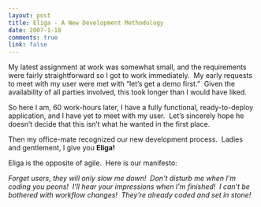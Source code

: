 ```yaml
--- 
layout: post
title: Eliga - A New Development Methodology
date: 2007-1-18
comments: true
link: false
---
```

<p>My latest assignment at work was somewhat small, and the requirements were fairly straightforward so I got to work immediately.&nbsp; My early requests to meet with my user were met with &ldquo;let&rsquo;s get a demo first.&rdquo;&nbsp; Given the availability of all parties involved, this took longer than I would have liked.</p><p>So here I am, 60 work-hours later, I have a fully functional, ready-to-deploy application, and I have yet to meet with my user.&nbsp; Let&rsquo;s sincerely hope he doesn&rsquo;t decide that this isn&rsquo;t what he wanted in the first place.</p><p>Then my office-mate recognized our new development process.&nbsp; Ladies and gentlement, I give you <strong>Eliga!</strong>&nbsp; </p><p>Eliga is the opposite of agile.&nbsp; Here is our manifesto: </p><p><em>Forget users, they will only slow me down!&nbsp; Don&rsquo;t disturb me when I&rsquo;m coding you peons!&nbsp; I&rsquo;ll hear your impressions when I&rsquo;m finished!&nbsp; I can&rsquo;t be bothered with workflow changes!&nbsp; They&rsquo;re already coded and set in stone!</em></p>
